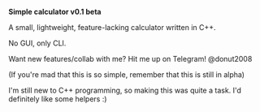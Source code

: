 **Simple calculator v0.1 beta**

A small, lightweight, feature-lacking calculator written in C++.

No GUI, only CLI.

Want new features/collab with me? Hit me up on Telegram! @donut2008

(If you're mad that this is so simple, remember that this is still in alpha)

I'm still new to C++ programming, so making this was quite a task. I'd definitely like some helpers :)
